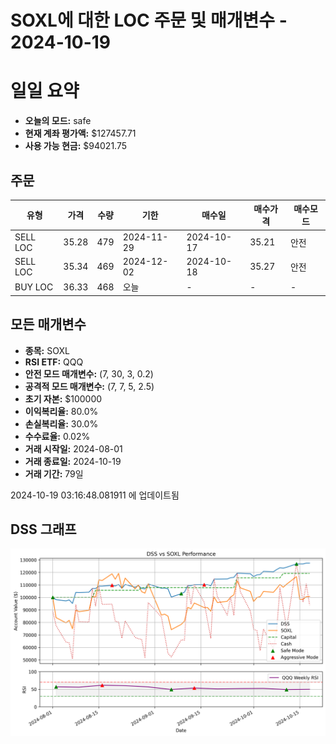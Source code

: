 # SOXL에 대한 LOC 주문 및 매개변수 - 2024-10-19

# 일일 요약

- **오늘의 모드:** safe
- **현재 계좌 평가액:** $127457.71
- **사용 가능 현금:** $94021.75

## 주문

| 유형 | 가격 | 수량 | 기한 | 매수일 | 매수가격 | 매수모드 |
|------|------|------|------|--------|----------|----------|
| SELL LOC | 35.28 | 479 | 2024-11-29 | 2024-10-17 | 35.21 | 안전 |
| SELL LOC | 35.34 | 469 | 2024-12-02 | 2024-10-18 | 35.27 | 안전 |
| BUY LOC | 36.33 | 468 | 오늘 | - | - | - |

## 모든 매개변수

- **종목:** SOXL
- **RSI ETF:** QQQ
- **안전 모드 매개변수:** (7, 30, 3, 0.2)
- **공격적 모드 매개변수:** (7, 7, 5, 2.5)
- **초기 자본:** $100000
- **이익복리율:** 80.0%
- **손실복리율:** 30.0%
- **수수료율:** 0.02%
- **거래 시작일:** 2024-08-01
- **거래 종료일:** 2024-10-19
- **거래 기간:** 79일

2024-10-19 03:16:48.081911 에 업데이트됨

## DSS 그래프

![DSS Graph](DSS_graph.png)
